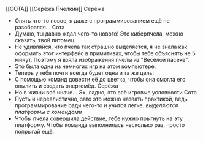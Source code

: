 [[СОТА]] [[Серёжа Пчелкин]]
Серёжа
- Опять что-то новое, я даже с программированием ещё не разобрался...
Сота
- Думаю, ты давно ждал чего-то нового! Это киберпчела, можно сказать, твой питомец.
- Не удивляйся, что пчела так страшно выделяется, я не знала как оформить этот интерфейс в примитивах, чтобы тебе объяснять не 5 минут. Поэтому я взяла изображения пчелы из "Весёлой пасеке".
- Это была одна из немногих игр на этом компьютере.
- Теперь у тебя почти всегда будет одна и та же цель:
- С помощью команд довести её до цветка, чтобы она смогла его опылить и создать энергомёд.
Серёжа
- Но в жизни всё иначе... Эх, ладно, это всё игровые условности
Сота
- Пусть и нереалистично, зато это можно назвать практикой, ведь программирование ради чего-то и учится легче.
*выделяются платформы с командами*
- Чтобы пчела совершила действие, тебе нужно прыгнуть на эту платформу. Чтобы команда выполнилась несколько раз, просто попрыгай ещё.